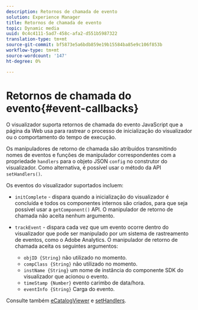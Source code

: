 ```yaml
---
description: Retornos de chamada de evento
solution: Experience Manager
title: Retornos de chamada de evento
topic: Dynamic media
uuid: 0c4c4111-5ad7-458c-afa2-d551b5987322
translation-type: tm+mt
source-git-commit: bf5873e5a6bdb859e19b15584ba85e9c106f853b
workflow-type: tm+mt
source-wordcount: '147'
ht-degree: 0%

---
```



# Retornos de chamada do evento{#event-callbacks}

O visualizador suporta retornos de chamada do evento JavaScript que a página da Web usa para rastrear o processo de inicialização do visualizador ou o comportamento do tempo de execução.

Os manipuladores de retorno de chamada são atribuídos transmitindo nomes de eventos e funções de manipulador correspondentes com a propriedade `handlers` para o objeto JSON `config` no construtor do visualizador. Como alternativa, é possível usar o método da API `setHandlers()`.

Os eventos do visualizador suportados incluem:

* `initComplete` - dispara quando a inicialização do visualizador é concluída e todos os componentes internos são criados, para que seja possível usar a  `getComponent()` API. O manipulador de retorno de chamada não aceita nenhum argumento.

* `trackEvent` - dispara cada vez que um evento ocorre dentro do visualizador que pode ser manipulado por um sistema de rastreamento de eventos, como o Adobe Analytics. O manipulador de retorno de chamada aceita os seguintes argumentos:

   * `objID {String}` não utilizado no momento.
   * `compClass {String}` não utilizado no momento.
   * `instName {String}` um nome de instância do componente SDK do visualizador que acionou o evento.
   * `timeStamp {Number}` evento carimbo de data/hora.
   * `eventInfo {String}` Carga do evento.

Consulte também [eCatalogViewer](/help/aem-viewers-ref/c-html5-s7-aem-asset-viewers/c-html5-ecatsearch-viewer-about/c-html5-ecatsearch-viewer-javascriptapiref/r-html5-ecatsearch-javascriptapiref-ecatalogsearchviewer.md) e [setHandlers](../../c-html5-s7-aem-asset-viewers/c-html5-20-ecatalog-viewer-about/c-html5-20-ecatalog-viewer-javascriptapiref/r-html5-ecatalog-viewer-20-javascriptapiref-sethandlers.md#reference-7858574ff5c34ce993ef4fdff741a856).
